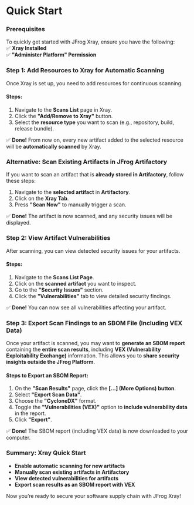 # Quick Start

### **Prerequisites**

To quickly get started with JFrog Xray, ensure you have the following:\
✅ **Xray Installed**\
✅ **"Administer Platform" Permission**

### **Step 1: Add Resources to Xray for Automatic Scanning**

Once Xray is set up, you need to add resources for continuous scanning.

#### **Steps:**

1. Navigate to the **Scans List** page in Xray.
2. Click the **"Add/Remove to Xray"** button.
3. Select the **resource type** you want to scan (e.g., repository, build, release bundle).

✅ **Done!** From now on, every new artifact added to the selected resource will be **automatically scanned** by Xray.

### **Alternative: Scan Existing Artifacts in JFrog Artifactory**

If you want to scan an artifact that is **already stored in Artifactory**, follow these steps:

1. Navigate to the **selected artifact** in **Artifactory**.
2. Click on the **Xray Tab**.
3. Press **"Scan Now"** to manually trigger a scan.

✅ **Done!** The artifact is now scanned, and any security issues will be displayed.

### **Step 2: View Artifact Vulnerabilities**

After scanning, you can view detected security issues for your artifacts.

#### **Steps:**

1. Navigate to the **Scans List Page**.
2. Click on the **scanned artifact** you want to inspect.
3. Go to the **"Security Issues"** section.
4. Click the **"Vulnerabilities"** tab to view detailed security findings.

✅ **Done!** You can now see all vulnerabilities affecting your artifact.

### **Step 3: Export Scan Findings to an SBOM File (Including VEX Data)**

Once your artifact is scanned, you may want to **generate an SBOM report** containing the **entire scan results**, including **VEX (Vulnerability Exploitability Exchange)** information. This allows you to **share security insights outside the JFrog Platform**.

#### **Steps to Export an SBOM Report:**

1. On the **"Scan Results"** page, click the **\[…] (More Options) button**.
2. Select **"Export Scan Data"**.
3. Choose the **"CycloneDX"** format.
4. Toggle the **"Vulnerabilities (VEX)"** option to **include vulnerability data** in the report.
5. Click **"Export"**.

✅ **Done!** The SBOM report (including VEX data) is now downloaded to your computer.

### **Summary: Xray Quick Start**

* **Enable automatic scanning for new artifacts**
* **Manually scan existing artifacts in Artifactory**
* **View detected vulnerabilities for artifacts**
* **Export scan results as an SBOM report with VEX**

Now you’re ready to secure your software supply chain with JFrog Xray!
